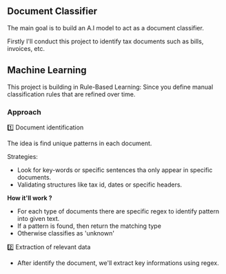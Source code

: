 ## Document Classifier

The main goal is to build an A.I model to act as a document classifier.

Firstly I'll conduct this project to identify tax documents such as bills, invoices, etc.


## Machine Learning

This project is building in Rule-Based Learning: Since you define manual classification rules that are refined over time.


### Approach

1️⃣ Document identification

The idea is find unique patterns in each document. 

Strategies:
- Look for key-words or specific sentences tha only appear in specific documents.
- Validating structures like tax id, dates or specific headers.



**How it'll work ?**
- For each type of documents there are specific regex to identify pattern into given text.
- If a pattern is found, then return the matching type
- Otherwise classifies as 'unknown'


2️⃣ Extraction of relevant data

- After identify the document, we'll extract key informations using regex.
